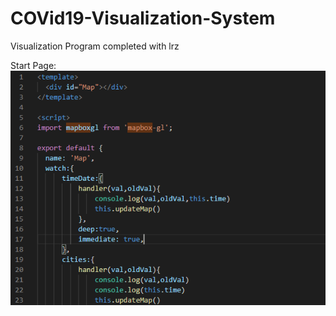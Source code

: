 # COVid19-Visualization-System
Visualization Program completed with lrz

Start Page:
![image](https://github.com/Hollie7/COVid19-Visualization-System/blob/master/Preview/map_vue.png)
